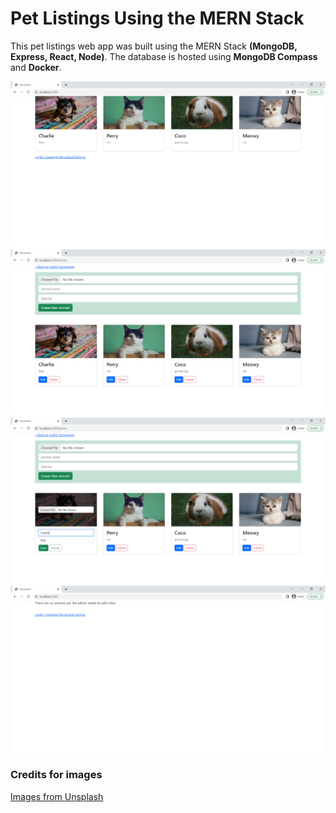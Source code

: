 # Pet Listings Using the MERN Stack
This pet listings web app was built using the MERN Stack **(MongoDB, Express, React, Node)**. The database is hosted using **MongoDB Compass** and **Docker**.

![Homepage](images/Homepage.png)
![Admin page](images/Admin_page.png)
![Admin edit](images/Admin_edit.png)
![No listings](images/No_listings.png)

### Credits for images
<a href="https://unsplash.com/">Images from Unsplash</a>
